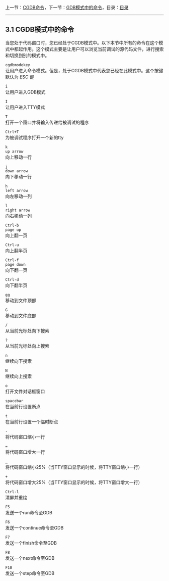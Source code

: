 上一节：[CGDB命令](<3.0.md>)，下一节：[GDB模式中的命令](<3.2.md>)，目录：[目录](<contents.md>)

----------

3.1 CGDB模式中的命令
------------------

当您处于代码窗口时，您已经处于CGDB模式中。以下本节中所有的命令在这个模式中都起作用。这个模式主要是让用户可以浏览当前调试的源代码文件，进行搜索和切换到别的模式中。

`cgdbmodekey`  
让用户进入命令模式。但是，处于CGDB模式中代表您已经在此模式中。这个按键默认为 *ESC* 键

`i`  
让用户进入GDB模式

`I`  
让用户进入TTY模式

`T`  
打开一个窗口并将输入传递给被调试的程序

`Ctrl+T`  
为被调试程序打开一个新的tty

`k`  
`up arrow`  
向上移动一行

`j`  
`down arrow`  
向下移动一行

`h`  
`left arrow`  
向左移动一列

`l`  
`right arrow`  
向右移动一列

`Ctrl-b`  
`page up`  
向上翻一页

`Ctrl-u`  
向上翻半页

`Ctrl-f`  
`page down`  
向下翻一页

`Ctrl-d`  
向下翻半页

`gg`  
移动到文件顶部

`G`  
移动到文件底部

`/`  
从当前光标处向下搜索

`?`  
从当前光标处向上搜索

`n`  
继续向下搜索

`N`  
继续向上搜索

`o`  
打开文件对话框窗口

`spacebar`  
在当前行设置断点

`t`  
在当前行设置一个临时断点

`-`  
将代码窗口缩小一行

`=`  
将代码窗口增大一行

`_`  
将代码窗口缩小25%（当TTY窗口显示的时候，将TTY窗口缩小一行）

`+`  
将代码窗口增大25%（当TTY窗口显示的时候，将TTY窗口增大一行）

`Ctrl-l`  
清屏并重绘

`F5`  
发送一个run命令至GDB

`F6`  
发送一个continue命令至GDB

`F7`  
发送一个finish命令至GDB

`F8`  
发送一个next命令至GDB

`F10`  
发送一个step命令至GDB
